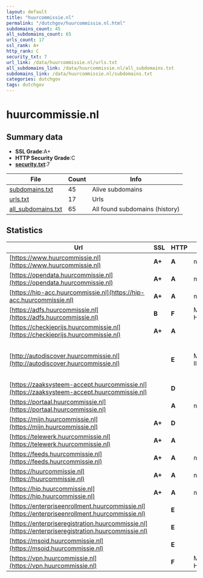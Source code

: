 ```yaml
---
layout: default
title: "huurcommissie.nl"
permalink: "/dutchgov/huurcommissie.nl.html"
subdomains_count: 45
all_subdomains_count: 65
urls_count: 17
ssl_rank: A+
http_rank: C
security_txt: 7
url_link: /data/huurcommissie.nl/urls.txt
all_subdomains_link: /data/huurcommissie.nl/all_subdomains.txt
subdomains_link: /data/huurcommissie.nl/subdomains.txt
categories: dutchgov
tags: dutchgov
---
```



# huurcommissie.nl
## Summary data


 - **SSL Grade**:A+
 - **HTTP Security Grade**:C
 - **[security.txt](https://www.digitaleoverheid.nl/nieuws/standaard-security-txt-nu-verplicht-voor-overheid/)**:7


| File       | Count | Info |
|------------|-------|------|
|[subdomains.txt](/DutchGovScope/data/huurcommissie.nl/subdomains.txt)|45|Alive subdomains|
|[urls.txt](/DutchGovScope/data/huurcommissie.nl/urls.txt)|17|Urls|
|[all_subdomains.txt](/DutchGovScope/data/huurcommissie.nl/all_subdomains.txt)|65|All found subdomains (history)|


## Statistics


| Url | SSL | HTTP | Server | Cookie | HSTS | CORS | CTO | CSP | XFO | XXP | RP |FP| Tech |Title |
|--------|-------|-------|------|------|------|------|------|------|------|------|------|------|------|------|
|[https://www.huurcommissie.nl](https://www.huurcommissie.nl)| **A+**| **A**|nginx| |:white_check_mark: | | |:warning: | :white_check_mark: | :white_check_mark: | :white_check_mark: | |Bloomreach HSTS Nginx|Home | Huurcommi...|
|[https://opendata.huurcommissie.nl](https://opendata.huurcommissie.nl)| **A+**| **A**|nginx| |:white_check_mark: | | | | :white_check_mark: | :white_check_mark: | :white_check_mark: | |HSTS Nginx||
|[https://hip-acc.huurcommissie.nl](https://hip-acc.huurcommissie.nl)| **A+**| **A**|nginx| |:white_check_mark: | | | :white_check_mark:| :white_check_mark: | | :white_check_mark: | |HSTS Nginx|Huurcommissie|
|[https://adfs.huurcommissie.nl](https://adfs.huurcommissie.nl)| **B**| **F**|Microsoft-HTTPAPI/2.0| | | | | | | | :white_check_mark: | |Microsoft HTTPAPI:2.0|Not Found|
|[https://checkjeprijs.huurcommissie.nl](https://checkjeprijs.huurcommissie.nl)| **A+**| **A**|| |:white_check_mark: | | | | :white_check_mark: | | :white_check_mark: | |HSTS||
|[http://autodiscover.huurcommissie.nl](http://autodiscover.huurcommissie.nl)| | **E**|Microsoft-IIS/10.0| | | | | | :white_check_mark: | | :white_check_mark: | |IIS:10.0 Microsoft ASP.NET Windows Server||
|[https://zaaksysteem-accept.huurcommissie.nl](https://zaaksysteem-accept.huurcommissie.nl)| | **D**|| | | | | | :white_check_mark: | | :white_check_mark: | |HSTS|Moved|
|[https://portaal.huurcommissie.nl](https://portaal.huurcommissie.nl)| | **A**|nginx| |:white_check_mark: | | | :white_check_mark:| :white_check_mark: | | :white_check_mark: | |HSTS Nginx|Huurcommissie|
|[https://mijn.huurcommissie.nl](https://mijn.huurcommissie.nl)| **A+**| **D**|| | | | | | :white_check_mark: | | :white_check_mark: | |HSTS|Moved|
|[https://telewerk.huurcommissie.nl](https://telewerk.huurcommissie.nl)| **A+**| **A**||:warning: |:white_check_mark: | | | | :white_check_mark: | :white_check_mark: | :white_check_mark: | :white_check_mark: |Microsoft ASP.NET||
|[https://feeds.huurcommissie.nl](https://feeds.huurcommissie.nl)| **A+**| **A**|nginx| |:white_check_mark: | | | | :white_check_mark: | :white_check_mark: | :white_check_mark: | |HSTS Nginx||
|[https://huurcommissie.nl](https://huurcommissie.nl)| **A+**| **A**|nginx| |:white_check_mark: | | |:warning: | :white_check_mark: | :white_check_mark: | :white_check_mark: | |HSTS Nginx|301 Moved Perman...|
|[https://hip.huurcommissie.nl](https://hip.huurcommissie.nl)| **A+**| **A**|nginx| |:white_check_mark: | | | :white_check_mark:| :white_check_mark: | | :white_check_mark: | |HSTS Nginx|Huurcommissie|
|[https://enterpriseenrollment.huurcommissie.nl](https://enterpriseenrollment.huurcommissie.nl)| | **E**|| | | | | | | | :white_check_mark: | |HSTS||
|[https://enterpriseregistration.huurcommissie.nl](https://enterpriseregistration.huurcommissie.nl)| | **E**|| | | | | | | | :white_check_mark: | |||
|[https://msoid.huurcommissie.nl](https://msoid.huurcommissie.nl)| | **E**|| | | | | | | | :white_check_mark: | ||Object moved|
|[https://vpn.huurcommissie.nl](https://vpn.huurcommissie.nl)| | **F**|Microsoft-HTTPAPI/2.0| | | | | | | | :white_check_mark: | |Microsoft HTTPAPI:2.0|Not Found|

